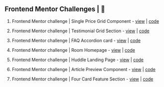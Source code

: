 ## Frontend Mentor Challenges | &#x1F4D8;

1. Frontend Mentor challenge | Single Price Grid Component - [view](https://fmc-single-price-grid.netlify.app/) | [code](https://github.com/Devsourabh/Frontend_mentor_challenges/tree/single-price-grid)

1. Frontend Mentor challenge | Testimonial Grid Section  -  [view](https://testimonial-grid.netlify.app/) | [code](https://github.com/Devsourabh/Frontend_mentor_challenges/tree/testimonial-grid)

1. Frontend Mentor challenge | FAQ Accordion card - [view](https://fmc-faq-accordion-card.netlify.app/) | [code](https://github.com/Devsourabh/Frontend_mentor_challenges/tree/faq-accordian-card)

1. Frontend Mentor challenge | Room Homepage - [view](https://fmc-room-homepage.netlify.app/) | [code](https://github.com/Devsourabh/Frontend_mentor_challenges/tree/room-homepage-master)

1. Frontend Mentor challenge | Huddle Landing Page - [view](https://fmc-huddle-landing-page.netlify.app/) | [code](https://github.com/Devsourabh/Frontend_mentor_challenges/tree/huddle-landing-page)

1. Frontend Mentor challenge | Article Preview Component - [view](https://fmc-article-preview-component.netlify.app/) | [code](https://github.com/Devsourabh/Frontend_mentor_challenges/tree/article-preview-component)

1. Frontend Mentor challenge | Four Card Feature Section - [view](https://fmc-four-card-feature.netlify.app/) | [code](https://github.com/Devsourabh/Frontend_mentor_challenges/tree/four-card-feature)
